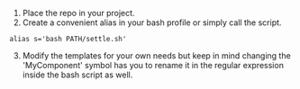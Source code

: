 1. Place the repo in your project.
2. Create a convenient alias in your bash profile or simply call the script.
```console
alias s='bash PATH/settle.sh'
```
3. Modify the templates for your own needs but keep in mind changing the 'MyComponent' symbol has you to rename it in the regular expression inside the bash script as well.